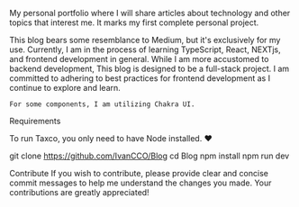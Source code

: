 My personal portfolio where I will share articles about technology and other topics that interest me. It marks my first complete personal project.

This blog bears some resemblance to Medium, but it's exclusively for my use. Currently, I am in the process of learning TypeScript, React, NEXTjs, and frontend development in general. While I am more accustomed to backend development, This blog is designed to be a full-stack project. I am committed to adhering to best practices for frontend development as I continue to explore and learn.

    For some components, I am utilizing Chakra UI.

Requirements

To run Taxco, you only need to have Node installed. ❤

git clone https://github.com/IvanCCO/Blog
cd Blog
npm install
npm run dev

Contribute
If you wish to contribute, please provide clear and concise commit messages to help me understand the changes you made. Your contributions are greatly appreciated!
